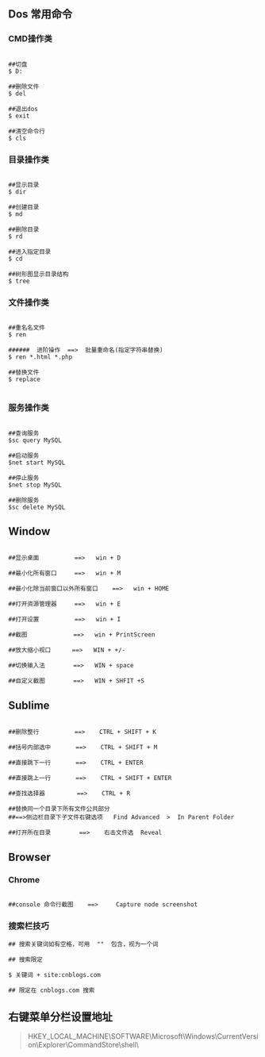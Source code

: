 ## Dos 常用命令



### CMD操作类

```shell

##切盘
$ D:

##删除文件
$ del

##退出dos
$ exit

##清空命令行
$ cls

```



### 目录操作类

```shell

##显示目录
$ dir

##创建目录
$ md

##删除目录
$ rd

##进入指定目录
$ cd

##树形图显示目录结构
$ tree

```



### 文件操作类

```shell

##重名名文件
$ ren

######	进阶操作  ==>  批量重命名(指定字符串替换)
$ ren *.html *.php

##替换文件
$ replace


```





### 服务操作类

```shell

##查询服务
$sc query MySQL

##启动服务
$net start MySQL
		
##停止服务
$net stop MySQL
		
##删除服务
$sc delete MySQL

```



## Window

```shell

##显示桌面			==>   win + D

##最小化所有窗口	  ==>   win + M

##最小化除当前窗口以外所有窗口	==>   win + HOME

##打开资源管理器	  ==>   win + E

##打开设置	        ==>   win + I

##截图			 ==>   win + PrintScreen

##放大缩小视口	  ==>   WIN + +/-

##切换输入法    	   ==>   WIN + space

##自定义截图		   ==>   WIN + SHFIT +S
```



## Sublime

```shell

##删除整行  		==>    CTRL + SHIFT + K 

##括号内部选中  	   ==>    CTRL + SHIFT + M

##直接跳下一行  	   ==>    CTRL + ENTER

##直接跳上一行  	   ==>    CTRL + SHIFT + ENTER

##查找选择器		    ==>	   CTRL + R

##替换同一个目录下所有文件公共部分
##==>侧边栏目录下子文件右键选项   Find Advanced  >  In Parent Folder 

##打开所在目录		==>    右击文件选  Reveal

```



## Browser

### Chrome

```shell

##console 命令行截图    ==>     Capture node screenshot

```

### 搜索栏技巧

```shell
## 搜索关键词如有空格，可用  ""  包含，视为一个词

## 搜索限定

$ 关键词 + site:cnblogs.com

## 限定在 cnblogs.com 搜索

```



## 右键菜单分栏设置地址

> 
>
> HKEY_LOCAL_MACHINE\SOFTWARE\Microsoft\Windows\CurrentVersion\Explorer\CommandStore\shell\





